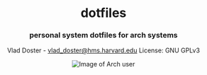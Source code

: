 

<div align=center>
  
# dotfiles
### personal system dotfiles for arch systems
Vlad Doster - <vlad_doster@hms.harvard.edu>
License: GNU GPLv3

![Image of Arch user](https://github.com/vladdoster/dotfiles/blob/master/.config/assets/arch-user.png)

</div>
